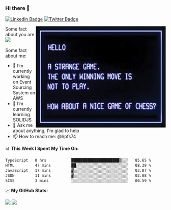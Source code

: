### Hi there 👋

[![Linkedin Badge](https://img.shields.io/badge/-LinkedIn-0e76a8?style=flat-square&logo=Linkedin&logoColor=white)](https://linkedin.com/in/salve)
[![Twitter Badge](https://img.shields.io/badge/-Twitter-00acee?style=flat-square&logo=Twitter&logoColor=white)](https://twitter.com/msalve)

<img align="right" alt="JPG" src="https://github.com/hpfs74/hpfs74/blob/main/falken.jpeg?raw=true" width="408" height="318" />

Some fact about you are ![](https://visitor-badge.glitch.me/badge?page_id=hpfs74.hpfs74)

Some fact about me:

- 🔭 I’m currently working on Event Sourcing System on AWS
- 🌱 I’m currently learning SOLIDJS
- 💬 Ask me about anything, I'm glad to help
- 📫 How to reach me: @hpfs74


📊 **This Week I Spent My Time On:**
<!--START_SECTION:waka-->
```text
TypeScript   8 hrs           █████████████████████▒░░░   85.65 % 
HTML         47 mins         ██░░░░░░░░░░░░░░░░░░░░░░░   08.39 % 
JavaScript   17 mins         ▓░░░░░░░░░░░░░░░░░░░░░░░░   03.07 % 
JSON         11 mins         ▓░░░░░░░░░░░░░░░░░░░░░░░░   02.08 % 
SCSS         3 mins          ░░░░░░░░░░░░░░░░░░░░░░░░░   00.59 % 
```
<!--END_SECTION:waka-->

📈 **My GitHub Stats:**

<p>
  <img height="180em" src="https://github-readme-stats.vercel.app/api?username=hpfs74&show_icons=true&hide_border=true&&count_private=true&include_all_commits=true" />
  <img height="180em" src="https://github-readme-stats.vercel.app/api/top-langs/?username=hpfs74&exclude_repo=KNN-Image-Classification&show_icons=true&hide_border=true&layout=compact&langs_count=8"/>
</p>
